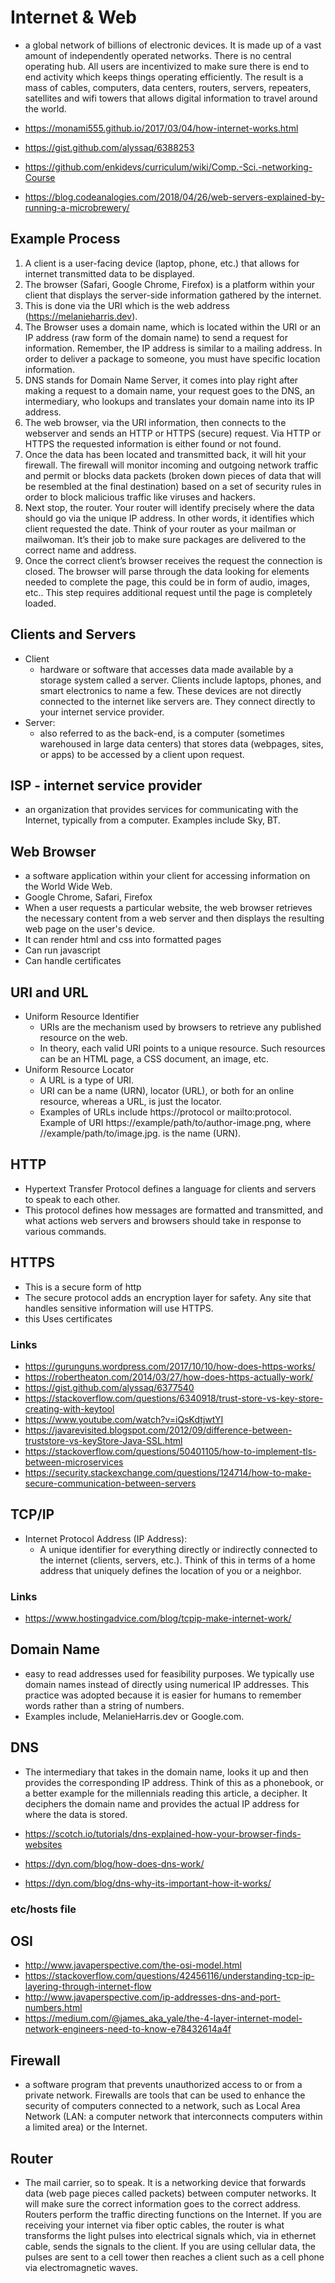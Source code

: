 # Internet & Web

- a global network of billions of electronic devices. It is made up of a vast amount of independently operated networks. There is no central operating hub. All users are incentivized to make sure there is end to end activity which keeps things operating efficiently. The result is a mass of cables, computers, data centers, routers, servers, repeaters, satellites and wifi towers that allows digital information to travel around the world.

- https://monami555.github.io/2017/03/04/how-internet-works.html
- https://gist.github.com/alyssaq/6388253
- https://github.com/enkidevs/curriculum/wiki/Comp.-Sci.-networking-Course
- https://blog.codeanalogies.com/2018/04/26/web-servers-explained-by-running-a-microbrewery/

## Example Process

1. A client is a user-facing device (laptop, phone, etc.) that allows for internet transmitted data to be displayed.
2. The browser (Safari, Google Chrome, Firefox) is a platform within your client that displays the server-side information gathered by the internet.
3. This is done via the URI which is the web address (https://melanieharris.dev).
4. The Browser uses a domain name, which is located within the URI or an IP address (raw form of the domain name) to send a request for information. Remember, the IP address is similar to a mailing address. In order to deliver a package to someone, you must have specific location information.
5. DNS stands for Domain Name Server, it comes into play right after making a request to a domain name, your request goes to the DNS, an intermediary, who lookups and translates your domain name into its IP address.
6. The web browser, via the URI information, then connects to the webserver and sends an HTTP or HTTPS (secure) request. Via HTTP or HTTPS the requested information is either found or not found.
7. Once the data has been located and transmitted back, it will hit your firewall. The firewall will monitor incoming and outgoing network traffic and permit or blocks data packets (broken down pieces of data that will be resembled at the final destination) based on a set of security rules in order to block malicious traffic like viruses and hackers.
8. Next stop, the router. Your router will identify precisely where the data should go via the unique IP address. In other words, it identifies which client requested the date. Think of your router as your mailman or mailwoman. It’s their job to make sure packages are delivered to the correct name and address.
9. Once the correct client’s browser receives the request the connection is closed. The browser will parse through the data looking for elements needed to complete the page, this could be in form of audio, images, etc.. This step requires additional request until the page is completely loaded.

## Clients and Servers

- Client
  - hardware or software that accesses data made available by a storage system called a server. Clients include laptops, phones, and smart electronics to name a few. These devices are not directly connected to the internet like servers are. They connect directly to your internet service provider.
- Server:
  - also referred to as the back-end, is a computer (sometimes warehoused in large data centers) that stores data (webpages, sites, or apps) to be accessed by a client upon request.

## ISP - internet service provider

- an organization that provides services for communicating with the Internet, typically from a computer. Examples include Sky, BT.

## Web Browser

- a software application within your client for accessing information on the World Wide Web.
- Google Chrome, Safari, Firefox
- When a user requests a particular website, the web browser retrieves the necessary content from a web server and then displays the resulting web page on the user's device.
- It can render html and css into formatted pages
- Can run javascript
- Can handle certificates

## URI and URL
- Uniform Resource Identifier
  - URIs are the mechanism used by browsers to retrieve any published resource on the web.
  - In theory, each valid URI points to a unique resource. Such resources can be an HTML page, a CSS document, an image, etc.
- Uniform Resource Locator
  - A URL is a type of URI.
  - URI can be a name (URN), locator (URL), or both for an online resource, whereas a URL, is just the locator.
  - Examples of URLs include https://protocol or mailto:protocol. Example of URI https://example/path/to/author-image.png, where //example/path/to/image.jpg. is the name (URN).

## HTTP

- Hypertext Transfer Protocol  defines a language for clients and servers to speak to each other.
- This protocol defines how messages are formatted and transmitted, and what actions web servers and browsers should take in response to various commands.


## HTTPS

- This is a secure form of http
- The secure protocol adds an encryption layer for safety. Any site that handles sensitive information will use HTTPS.
- this Uses certificates

### Links

- https://gurunguns.wordpress.com/2017/10/10/how-does-https-works/
- https://robertheaton.com/2014/03/27/how-does-https-actually-work/
- https://gist.github.com/alyssaq/6377540
- https://stackoverflow.com/questions/6340918/trust-store-vs-key-store-creating-with-keytool
- https://www.youtube.com/watch?v=iQsKdtjwtYI
- https://javarevisited.blogspot.com/2012/09/difference-between-truststore-vs-keyStore-Java-SSL.html
- https://stackoverflow.com/questions/50401105/how-to-implement-tls-between-microservices
- https://security.stackexchange.com/questions/124714/how-to-make-secure-communication-between-servers

## TCP/IP

- Internet Protocol Address (IP Address):
  -  A unique identifier for everything directly or indirectly connected to the internet (clients, servers, etc.). Think of this in terms of a home address that uniquely defines the location of you or a neighbor.

### Links

- https://www.hostingadvice.com/blog/tcpip-make-internet-work/

## Domain Name

- easy to read addresses used for feasibility purposes. We typically use domain names instead of directly using numerical IP addresses. This practice was adopted because it is easier for humans to remember words rather than a string of numbers.
-  Examples include, MelanieHarris.dev or Google.com.

## DNS

- The intermediary that takes in the domain name, looks it up and then provides the corresponding IP address. Think of this as a phonebook, or a better example for the millennials reading this article, a decipher. It deciphers the domain name and provides the actual IP address for where the data is stored.

- https://scotch.io/tutorials/dns-explained-how-your-browser-finds-websites
- https://dyn.com/blog/how-does-dns-work/
- https://dyn.com/blog/dns-why-its-important-how-it-works/

### etc/hosts file

## OSI

- http://www.javaperspective.com/the-osi-model.html
- https://stackoverflow.com/questions/42456116/understanding-tcp-ip-layering-through-internet-flow
- http://www.javaperspective.com/ip-addresses-dns-and-port-numbers.html
- https://medium.com/@james_aka_yale/the-4-layer-internet-model-network-engineers-need-to-know-e78432614a4f

## Firewall

- a software program that prevents unauthorized access to or from a private network. Firewalls are tools that can be used to enhance the security of computers connected to a network, such as Local Area Network (LAN: a computer network that interconnects computers within a limited area) or the Internet.

## Router

- The mail carrier, so to speak. It is a networking device that forwards data (web page pieces called packets) between computer networks. It will make sure the correct information goes to the correct address. Routers perform the traffic directing functions on the Internet. If you are receiving your internet via fiber optic cables, the router is what transforms the light pulses into electrical signals which, via in ethernet cable, sends the signals to the client. If you are using cellular data, the pulses are sent to a cell tower then reaches a client such as a cell phone via electromagnetic waves.
